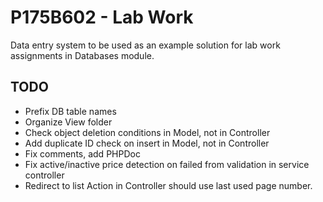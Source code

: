 # P175B602 - Lab Work

Data entry system to be used as an example solution for lab work assignments in Databases module.

## TODO
- Prefix DB table names
- Organize View folder
- Check object deletion conditions in Model, not in Controller
- Add duplicate ID check on insert in Model, not in Controller
- Fix comments, add PHPDoc
- Fix active/inactive price detection on failed from validation in service controller
- Redirect to list Action in Controller should use last used page number.

